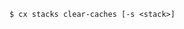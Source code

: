 <!-- usedin: [ _includes/_inlines/Toolbelt/common/stacks/stacks_usage-6.md] -->

```
$ cx stacks clear-caches [-s <stack>]
```

